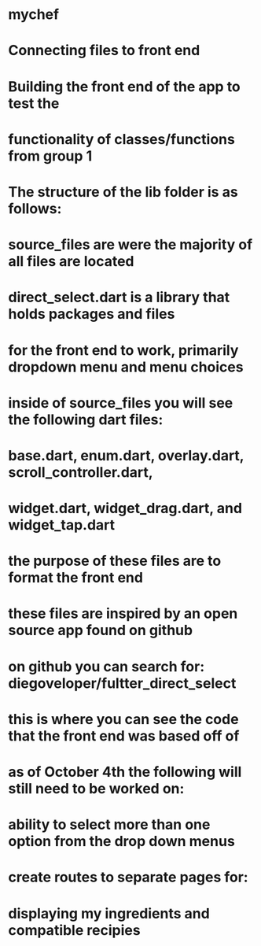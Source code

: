 # mychef

# Connecting files to front end

# Building the front end of the app to test the
# functionality of classes/functions from group 1
# The structure of the lib folder is as follows:
# source_files are were the majority of all files are located
# direct_select.dart is a library that holds packages and files
# for the front end to work, primarily dropdown menu and menu choices
# inside of source_files you will see the following dart files:
# base.dart, enum.dart, overlay.dart, scroll_controller.dart,
# widget.dart, widget_drag.dart, and widget_tap.dart
# the purpose of these files are to format the front end
# these files are inspired by an open source app found on github
# on github you can search for: diegoveloper/fultter_direct_select
# this is where you can see the code that the front end was based off of

# as of October 4th the following will still need to be worked on:
# ability to select more than one option from the drop down menus
# create routes to separate pages for:
# displaying my ingredients and compatible recipies